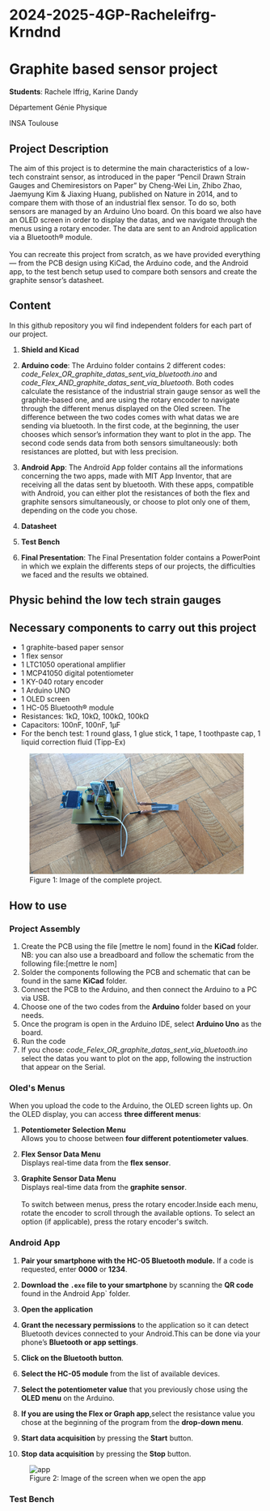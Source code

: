 # 2024-2025-4GP-Racheleifrg-Krndnd

# Graphite based sensor project

**Students**: Rachele Iffrig, Karine Dandy

Département Génie Physique

INSA Toulouse

## Project Description

The aim of this project is to determine the main characteristics of a low-tech constraint sensor, as introduced in the paper “Pencil Drawn Strain Gauges and Chemiresistors on Paper”  by Cheng-Wei Lin, Zhibo Zhao, Jaemyung Kim & Jiaxing Huang, published on Nature in 2014, and to compare them with those of an industrial flex sensor. To do so, both sensors are managed by an Arduino Uno board. On this board we also have an OLED screen in order to display the datas, and we navigate through the menus using a rotary encoder. The data are sent to an Android application via a Bluetooth® module.<br> <br>
You can recreate this project from scratch, as we have provided everything — from the PCB design using KiCad, the Arduino code, and the Android app, to the test bench setup used to compare both sensors and create the graphite sensor’s datasheet. 

## Content

In this github repository you wil find independent folders for each part of our project.

1) **Shield and Kicad**
2) **Arduino code**: The Arduino folder contains 2 different codes: 
     *code_Felex_OR_graphite_datas_sent_via_bluetooth.ino* and *code_Flex_AND_graphite_datas_sent_via_bluetooth*. Both codes calculate the resistance of the industrial strain gauge sensor as well the graphite-based one, and are using the rotary encoder to navigate through the different menus displayed on the Oled screen. The difference between the two codes comes with what datas we are sending via bluetooth. In the first code, at the beginning, the user chooses which sensor’s information they want to plot in the app. The second code sends data from both sensors simultaneously: both resistances are plotted, but with less precision. 
   
3) **Android App**: The Androïd App folder contains all the informations concerning the two apps, made with MIT App Inventor, that are receiving all the datas sent by bluetooth. With these apps, compatible with Android, you can either plot the resistances of both the flex and graphite sensors simultaneously, or choose to plot only one of them, depending on the code you chose.      
4) **Datasheet**
5) **Test Bench**
6) **Final Presentation**: The Final Presentation folder contains a PowerPoint in which we explain the differents steps of our projects, the difficulties we faced and the results we obtained.
 
## Physic behind the low tech strain gauges


## Necessary components to carry out this project

* 1 graphite-based paper sensor
* 1 flex sensor
* 1 LTC1050 operational amplifier
* 1 MCP41050 digital potentiometer
* 1 KY-040 rotary encoder
* 1 Arduino UNO
* 1 OLED screen
* 1 HC-05 Bluetooth® module
* Resistances: 1kΩ, 10kΩ, 100kΩ, 100kΩ
* Capacitors: 100nF, 100nF, 1µF
* For the bench test: 1 round glass, 1 glue stick, 1 tape, 1 toothpaste cap, 1 liquid correction fluid (Tipp-Ex)

<figure>
  <img src="pictures/complete_project.jpg" alt="complete_project" width="450"/>
  <figcaption>Figure 1: Image of the complete project.</figcaption>
</figure>


## How to use

### Project Assembly

1) Create the PCB using the file [mettre le nom] found in the **KiCad** folder. NB: you can also use a breadboard and follow the schematic from the following file:[mettre le nom]
2) Solder the components following the PCB and schematic that can be found in the same **KiCad** folder.
3) Connect the PCB to the Arduino, and then connect the Arduino to a PC via USB.
4) Choose one of the two codes from the **Arduino** folder based on your needs.      
5) Once the program is open in the Arduino IDE, select **Arduino Uno** as the board.
6) Run the code
7) If you chose: *code_Felex_OR_graphite_datas_sent_via_bluetooth.ino* select the datas you want to plot on the app, following the instruction that appear on the Serial.


### Oled's Menus
When you upload the code to the Arduino, the OLED screen lights up. On the OLED display, you can access **three different menus**:

1. **Potentiometer Selection Menu**  
   Allows you to choose between **four different potentiometer values**.

2. **Flex Sensor Data Menu**  
   Displays real-time data from the **flex sensor**.

3. **Graphite Sensor Data Menu**  
   Displays real-time data from the **graphite sensor**.<br> <br>
To switch between menus, press the rotary encoder.Inside each menu, rotate the encoder to scroll through the available options. To select an option (if applicable), press the rotary encoder's switch.

### Android App
1. **Pair your smartphone with the HC-05 Bluetooth module.** If a code is requested, enter **0000** or **1234**.

2. **Download the `.exe` file to your smartphone** by scanning the **QR code** found in the Android App` folder.

3. **Open the application**
4. **Grant the necessary permissions** to the application so it can detect Bluetooth devices connected to your Android.This can be done via your phone’s **Bluetooth or app settings**.

5.  **Click on the Bluetooth button**.

6. **Select the HC-05 module** from the list of available devices.

7. **Select the potentiometer value** that you previously chose using the **OLED menu** on the Arduino.

8. **If you are using the Flex or Graph app**,select the resistance value you chose at the beginning of the program from the **drop-down menu**.

9. **Start data acquisition** by pressing the **Start** button.

10. **Stop data acquisition** by pressing the **Stop** button.

<figure>
  <img src="Androïd_app/Flex_OR_graph/on_the_phone/step1.jpg" alt="app" width="200"/>
  <figcaption>Figure 2: Image of the screen when we open the app</figcaption>
</figure>

### Test Bench



